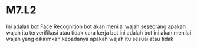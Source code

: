# M7.L2
Ini adalah bot Face Recognition bot akan menilai wajah seseorang apakah wajah itu terverifikasi atau tidak cara kerja bot ini adalah bot ini akan menilai wajah yang dikirimkan kepadanya apakah wajah itu sesuai atau tidak
